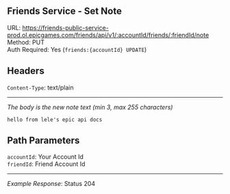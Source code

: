 ## Friends Service - Set Note

URL: https://friends-public-service-prod.ol.epicgames.com/friends/api/v1/:accountId/friends/:friendId/note \
Method: PUT \
Auth Required: Yes (`friends:{accountId} UPDATE`)

## Headers

`Content-Type`: text/plain

---

_The body is the new note text (min 3, max 255 characters)_

```
hello from lele's epic api docs
```

## Path Parameters

`accountId`: Your Account Id <br/>
`friendId`: Friend Account Id

---

_Example Response_: Status 204
